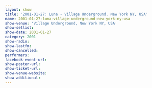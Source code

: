 ```yaml
---
layout: show
title: '2001-01-27: Luna - Village Underground, New York NY, USA'
name: 2001-01-27-luna-village-underground-new-york-ny-usa
show-venue: 'Village Underground, New York NY, USA'
show-setlist: 
show-date: 2001-01-27
category: 2001
show-radio: 
show-lastfm: 
show-cancelled: 
performers: 
facebook-event-url: 
show-poster-url: 
show-ticket-url: 
show-venue-website: 
show-additional: 
---
```


